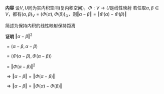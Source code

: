 **内容**
设$V,U$同为实内积空间(复内积空间)，$\Phi:V\to U$是线性映射
若任取$\alpha,\beta\in V$，都有$(\alpha,\beta)_V=(\Phi(\alpha),\Phi(\beta))_U$，则$\Vert\alpha-\beta\Vert=\Vert\Phi(\alpha)-\Phi(\beta)\Vert$

简述为保持内积的线性映射保持距离

**证明**
$\Vert\alpha-\beta\Vert^2$

$=(\alpha-\beta,\alpha-\beta)$

$=(\Phi(\alpha-\beta),\Phi(\alpha-\beta))$

$=\Vert\Phi(\alpha-\beta)\Vert^2$

$\Rightarrow\Vert\alpha-\beta\Vert=\Vert\Phi(\alpha-\beta)\Vert$

$\Rightarrow\Vert\alpha-\beta\Vert=\Vert\Phi(\alpha)-\Phi(\beta)\Vert$
